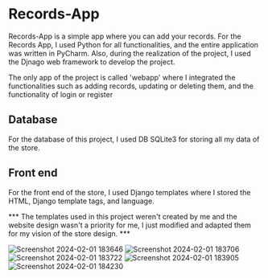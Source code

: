 # Records-App

Records-App is a simple app where you can add your records.
For the Records App, I used Python for all functionalities, and the entire application was written in PyCharm. Also, during the realization of the project, I used the Djnago web framework to develop the project.

The only app of the project is called 'webapp' where I integrated the functionalities such as adding records, updating or deleting them, and the functionality of login or register

Database
----------
For the database of this project, I used DB SQLite3 for storing all my data of the store.

Front end
-----------
For the front end of the store, I used Django templates where I stored the HTML, Django template tags, and language.

*** The templates used in this project weren't created by me and the website design wasn't a priority for me, I just modified and adapted them for my vision of the store design. ***


![Screenshot 2024-02-01 183646](https://github.com/ialin77/Records-App/assets/135040997/40826de8-6313-458d-ac4c-395627eac8fe)
![Screenshot 2024-02-01 183706](https://github.com/ialin77/Records-App/assets/135040997/7f39c0b2-f9ec-4ccd-9ee9-83a8be0984e4)
![Screenshot 2024-02-01 183722](https://github.com/ialin77/Records-App/assets/135040997/e0870035-256e-466b-8aaf-e06c65397d4d)
![Screenshot 2024-02-01 183905](https://github.com/ialin77/Records-App/assets/135040997/5a59426e-ca54-4417-8d6f-19548ce9ef07)
![Screenshot 2024-02-01 184230](https://github.com/ialin77/Records-App/assets/135040997/f21ecb24-395c-410f-b1a0-b6368089fdaf)
